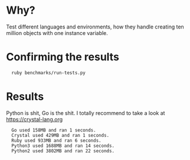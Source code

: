 # Why?

Test different languages and environments, how they handle creating ten million objects with one instance variable.


# Confirming the results

```bash
  ruby benchmarks/run-tests.py
```



# Results

Python is shit, Go is the shit. I totally recommend to take a look at https://crystal-lang.org


```
  Go used 158MB and ran 1 seconds.
  Crystal used 429MB and ran 1 seconds.
  Ruby used 933MB and ran 6 seconds.
  Python3 used 1688MB and ran 14 seconds.
  Python2 used 3802MB and ran 22 seconds.
```
